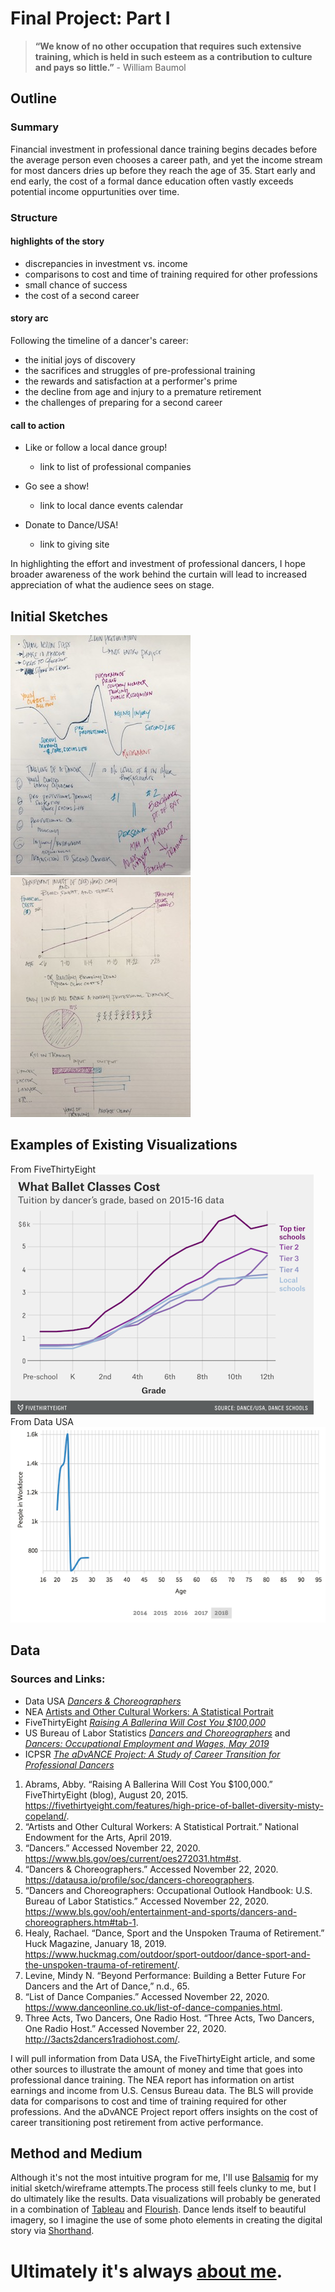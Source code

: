 # Final Project: Part I
> **“We know of no other occupation that requires such extensive training, which is held in such esteem as a contribution to culture and pays so little.”** - William Baumol

## Outline
### Summary
Financial investment in professional dance training begins decades before the average person even chooses a career path, and yet the income stream for most dancers dries up before they reach the age of 35. Start early and end early, the cost of a formal dance education often vastly exceeds potential income oppurtunities over time.
### Structure
#### highlights of the story
- discrepancies in investment vs. income
- comparisons to cost and time of training required for other professions 
- small chance of success
- the cost of a second career

#### story arc
Following the timeline of a dancer's career:
- the initial joys of discovery
- the sacrifices and struggles of pre-professional training
- the rewards and satisfaction at a performer's prime
- the decline from age and injury to a premature retirement
- the challenges of preparing for a second career

#### call to action 
- Like or follow a local dance group!
  - link to list of professional companies

- Go see a show!
  - link to local dance events calendar

- Donate to Dance/USA!
  - link to giving site


In highlighting the effort and investment of professional dancers, I hope broader awareness of the work behind the curtain will lead to increased appreciation of what the audience sees on stage. 
## Initial Sketches
![](AboutMePics/FinalStoryArc.JPG) ![](AboutMePics/FinalSketches.JPG)
## Examples of Existing Visualizations
From FiveThirtyEight <br>
![](AboutMePics/abramsBallet.png) <br>
From Data USA <br>
![](AboutMePics/AgebyGender.png)
## Data
### Sources and Links: 
- Data USA [*Dancers & Choreographers*](https://datausa.io/profile/soc/dancers-choreographers)
- NEA [Artists and Other Cultural Workers: A Statistical Portrait](https://www.arts.gov/sites/default/files/Artists_and_Other_Cultural_Workers.pdf)
- FiveThirtyEight [*Raising A Ballerina Will Cost You $100,000*](https://fivethirtyeight.com/features/high-price-of-ballet-diversity-misty-copeland/#fn-2) 
- US Bureau of Labor Statistics [*Dancers and Choreographers*](https://www.bls.gov/ooh/entertainment-and-sports/dancers-and-choreographers.htm#tab-1) and [*Dancers: Occupational Employment and Wages, May 2019*](https://www.bls.gov/oes/current/oes272031.htm#st)
- ICPSR [*The aDvANCE Project: A Study of Career Transition for Professional Dancers*](https://www.icpsr.umich.edu/web/ICPSR/studies/35598/summary)

1. Abrams, Abby. “Raising A Ballerina Will Cost You $100,000.” FiveThirtyEight (blog), August 20, 2015. https://fivethirtyeight.com/features/high-price-of-ballet-diversity-misty-copeland/. <br>
2. “Artists and Other Cultural Workers: A Statistical Portrait.” National Endowment for the Arts, April 2019. <br>
3. “Dancers.” Accessed November 22, 2020. https://www.bls.gov/oes/current/oes272031.htm#st. <br>
4. “Dancers & Choreographers.” Accessed November 22, 2020. https://datausa.io/profile/soc/dancers-choreographers. <br>
5. “Dancers and Choreographers: Occupational Outlook Handbook: U.S. Bureau of Labor Statistics.” Accessed November 22, 2020. https://www.bls.gov/ooh/entertainment-and-sports/dancers-and-choreographers.htm#tab-1. <br>
6. Healy, Rachael. “Dance, Sport and the Unspoken Trauma of Retirement.” Huck Magazine, January 18, 2019. https://www.huckmag.com/outdoor/sport-outdoor/dance-sport-and-the-unspoken-trauma-of-retirement/. <br>
7. Levine, Mindy N. “Beyond Performance: Building a Better Future For Dancers and the Art of Dance,” n.d., 65. <br>
8. “List of Dance Companies.” Accessed November 22, 2020. https://www.danceonline.co.uk/list-of-dance-companies.html. <br>
9. Three Acts, Two Dancers, One Radio Host. “Three Acts, Two Dancers, One Radio Host.” Accessed November 22, 2020. http://3acts2dancers1radiohost.com/.  <br>

I will pull information from Data USA, the FiveThirtyEight article, and some other sources to illustrate the amount of money and time that goes into professional dance training. The NEA report has information on artist earnings and income from U.S. Census Bureau data. The BLS will provide data for comparisons to cost and time of training required for other professions. And the aDvANCE Project report offers insights on the cost of career transitioning post retirement from active performance.

## Method and Medium
Although it's not the most intuitive program for me, I'll use [Balsamiq](https://balsamiq.com/) for my initial sketch/wireframe attempts.The process still feels clunky to me, but I do ultimately like the results. Data visualizations will probably be generated in a combination of [Tableau](https://www.tableau.com/) and [Flourish](https://flourish.studio/). Dance lends itself to beautiful imagery, so I imagine the use of some photo elements in creating the digital story via [Shorthand](https://shorthand.com/).

# Ultimately it's always [about me](/README.md).
